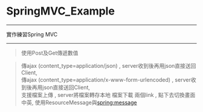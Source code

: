 # SpringMVC_Example
---

實作練習Spring MVC

---

> 使用Post及Get傳遞數值

> 傳ajax (content_type=application/json) , server收到後再用json直接送回Client,  
> 傳ajax (content_type=application/x-www-form-urlencoded) , server收到後再用json直接送回Client,  
> 支援檔案上傳 , server將檔案轉存本地
> 檔案下載
> 兩個link , 點下去切換畫面中英, 使用ResourceMessage與<spring:message>
